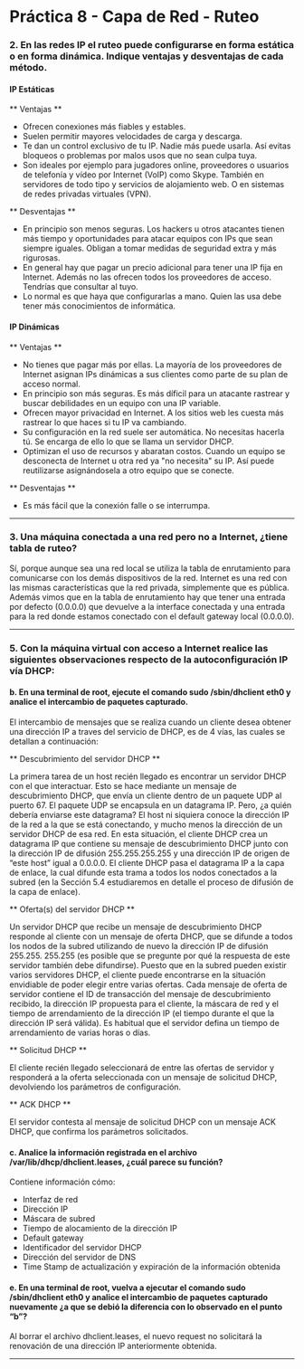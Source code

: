 # Práctica 8 - Capa de Red - Ruteo

### 2. En las redes IP el ruteo puede configurarse en forma estática o en forma dinámica. Indique ventajas y desventajas de cada método.

#### IP Estáticas

** Ventajas **

* Ofrecen conexiones más fiables y estables.
* Suelen permitir mayores velocidades de carga y descarga.
* Te dan un control exclusivo de tu IP. Nadie más puede usarla. Así evitas bloqueos o problemas por malos usos que no sean culpa tuya.
* Son ideales por ejemplo para jugadores online, proveedores o usuarios de telefonía y vídeo por Internet (VoIP) como Skype. También en servidores de todo tipo y servicios de alojamiento web. O en sistemas de redes privadas virtuales (VPN).

** Desventajas **

* En principio son menos seguras. Los hackers u otros atacantes tienen más tiempo y oportunidades para atacar equipos con IPs que sean siempre iguales. Obligan a tomar medidas de seguridad extra y más rigurosas.
* En general hay que pagar un precio adicional para tener una IP fija en Internet. Además no las ofrecen todos los proveedores de acceso. Tendrías que consultar al tuyo.
* Lo normal es que haya que configurarlas a mano. Quien las usa debe tener más conocimientos de informática.

#### IP Dinámicas

** Ventajas **

* No tienes que pagar más por ellas. La mayoría de los proveedores de Internet asignan IPs dinámicas a sus clientes como parte de su plan de acceso normal.
* En principio son más seguras. Es más díficil para un atacante rastrear y buscar debilidades en un equipo con una IP variable.
* Ofrecen mayor privacidad en Internet. A los sitios web les cuesta más rastrear lo que haces si tu IP va cambiando.
* Su configuración en la red suele ser automática. No necesitas hacerla tú. Se encarga de ello lo que se llama un servidor DHCP.
* Optimizan el uso de recursos y abaratan costos. Cuando un equipo se desconecta de Internet u otra red ya "no necesita" su IP. Así puede reutilizarse asignándosela a otro equipo que se conecte.

** Desventajas **

* Es más fácil que la conexión falle o se interrumpa.

---

### 3. Una máquina conectada a una red pero no a Internet, ¿tiene tabla de ruteo?

Sí, porque aunque sea una red local se utiliza la tabla de enrutamiento para comunicarse con los demás dispositivos de la red. Internet es una red con las mismas características que la red privada, simplemente que es pública. Además vimos que en la tabla de enrutamiento hay que tener una entrada por defecto (0.0.0.0) que devuelve a la interface conectada y una entrada para la red donde estamos conectado con el default gateway local (0.0.0.0).

---

### 5. Con la máquina virtual con acceso a Internet realice las siguientes observaciones respecto de la autoconfiguración IP vía DHCP:

#### b. En una terminal de root, ejecute el comando sudo /sbin/dhclient eth0 y analice el intercambio de paquetes capturado.

El intercambio de mensajes que se realiza cuando un cliente desea obtener una dirección IP a traves del servicio de DHCP, es de 4 vías, las cuales se detallan a continuación:

** Descubrimiento del servidor DHCP **

La primera tarea de un host recién llegado es encontrar un servidor DHCP con el que interactuar. Esto se hace mediante un mensaje de descubrimiento DHCP, que envía un cliente dentro de un paquete UDP al puerto 67. El paquete UDP se encapsula en un datagrama IP. Pero, ¿a quién debería enviarse este datagrama? El host ni siquiera conoce la dirección IP de la red a la que se está conectando, y mucho menos la dirección de un servidor DHCP de esa red. En esta situación, el cliente DHCP crea un datagrama IP que contiene su mensaje de descubrimiento DHCP junto con la dirección IP de difusión 255.255.255.255 y una dirección IP de origen de “este host” igual a 0.0.0.0. El cliente DHCP pasa el datagrama IP a la capa de enlace, la cual difunde esta trama a todos los nodos conectados a la subred (en la Sección 5.4 estudiaremos en detalle el proceso de difusión de la capa de enlace).

** Oferta(s) del servidor DHCP **

Un servidor DHCP que recibe un mensaje de descubrimiento DHCP responde al cliente con un mensaje de oferta DHCP, que se difunde a todos los nodos de la subred utilizando de nuevo la dirección IP de difusión 255.255.  255.255 (es posible que se pregunte por qué la respuesta de este servidor también debe difundirse). Puesto que en la subred pueden existir varios servidores DHCP, el cliente puede encontrarse en la situación envidiable de poder elegir entre varias ofertas. Cada mensaje de oferta de servidor contiene el ID de transacción del mensaje de descubrimiento recibido, la dirección IP propuesta para el cliente, la máscara de red y el tiempo de arrendamiento de la dirección IP (el tiempo durante el que la dirección IP será válida). Es habitual que el servidor defina un tiempo de arrendamiento de varias horas o días.

** Solicitud DHCP **

El cliente recién llegado seleccionará de entre las ofertas de servidor y responderá a la oferta seleccionada con un mensaje de solicitud DHCP, devolviendo los parámetros de configuración.

** ACK DHCP **

El servidor contesta al mensaje de solicitud DHCP con un mensaje ACK DHCP, que confirma los parámetros solicitados.

#### c. Analice la información registrada en el archivo /var/lib/dhcp/dhclient.leases, ¿cuál parece su función?

Contiene información cómo:

* Interfaz de red
* Dirección IP
* Máscara de subred
* Tiempo de alocamiento de la dirección IP
* Default gateway
* Identificador del servidor DHCP
* Dirección del servidor de DNS
* Time Stamp de actualización y expiración de la información obtenida

#### e. En una terminal de root, vuelva a ejecutar el comando sudo /sbin/dhclient eth0 y analice el intercambio de paquetes capturado nuevamente ¿a que se debió la diferencia con lo observado en el punto “b”?

Al borrar el archivo dhclient.leases, el nuevo request no solicitará la renovación de una dirección IP anteriormente obtenida.

---


